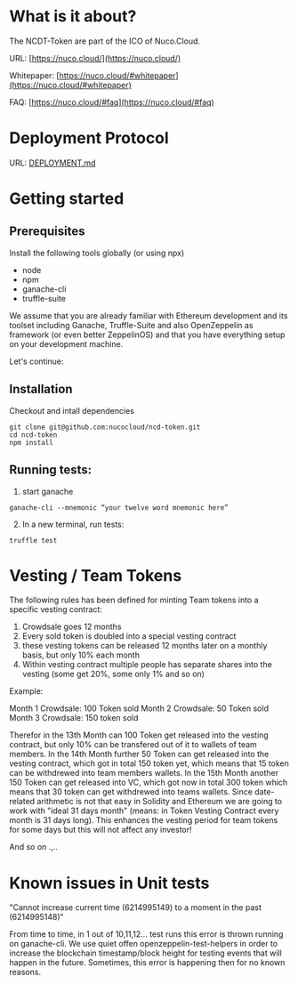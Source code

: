 
# What is it about?

The NCDT-Token are part of the ICO of Nuco.Cloud.

URL: [https://nuco.cloud/](https://nuco.cloud/)

Whitepaper: [https://nuco.cloud/#whitepaper](https://nuco.cloud/#whitepaper)

FAQ: [https://nuco.cloud/#faq](https://nuco.cloud/#faq)

# Deployment Protocol

URL: [DEPLOYMENT.md](https://github.com/itinance/ncd-token/blob/master/DEPLOYMENT.md)

# Getting started

## Prerequisites

Install the following tools globally (or using npx)
- node
- npm
- ganache-cli
- truffle-suite

We assume that you are already familiar with Ethereum development and its toolset including Ganache, Truffle-Suite and also OpenZeppelin as framework (or even better ZeppelinOS) and that you have everything setup on your development machine.

Let's continue:

## Installation

Checkout and intall dependencies

```
git clone git@github.com:nucocloud/ncd-token.git
cd ncd-token
npm install 
```

## Running tests:

1. start ganache

```
ganache-cli --mnemonic “your twelve word mnemonic here”
```

2. In a new terminal, run tests:

```
truffle test
```

# Vesting / Team Tokens


The following rules has been defined for minting Team tokens into a specific vesting contract:

1. Crowdsale goes 12 months
2. Every sold token is doubled into a special vesting contract
3. these vesting tokens can be released 12 months later on a monthly basis, but only 10% each month
4. Within vesting contract multiple people has separate shares into the vesting (some get 20%, some only 1% and so on)

Example:

Month 1 Crowdsale: 100 Token sold
Month 2 Crowdsale: 50 Token sold
Month 3 Crowdsale: 150 token sold

Therefor in the 13th Month can 100 Token get released into the vesting contract, but only 10% can be transfered out of it to wallets of team members.
In the 14th Month further 50 Token can get released into the vesting contract, which got in total 150 token yet, which means that 15 token can be withdrewed into team members wallets.
In the 15th Month another 150 Token can get released into VC, which got now in total 300 token which means that 30 token can get withdrewed into teams wallets.
Since date-related arithmetic is not that easy in Solidity and Ethereum we are going to work with "ideal 31 days month" (means: in Token Vesting Contract every month is 31 days long). This enhances the vesting period for team tokens for some days but this will not affect any investor! 

And so on .,..


# Known issues in Unit tests

"Cannot increase current time (6214995149) to a moment in the past (6214995148)"

From time to time, in 1 out of 10,11,12... test runs this error is thrown running on ganache-cli. We use quiet offen openzeppelin-test-helpers in order to increase the blockchain timestamp/block height for testing events that will happen in the future. Sometimes, this error is happening then for no known reasons.

